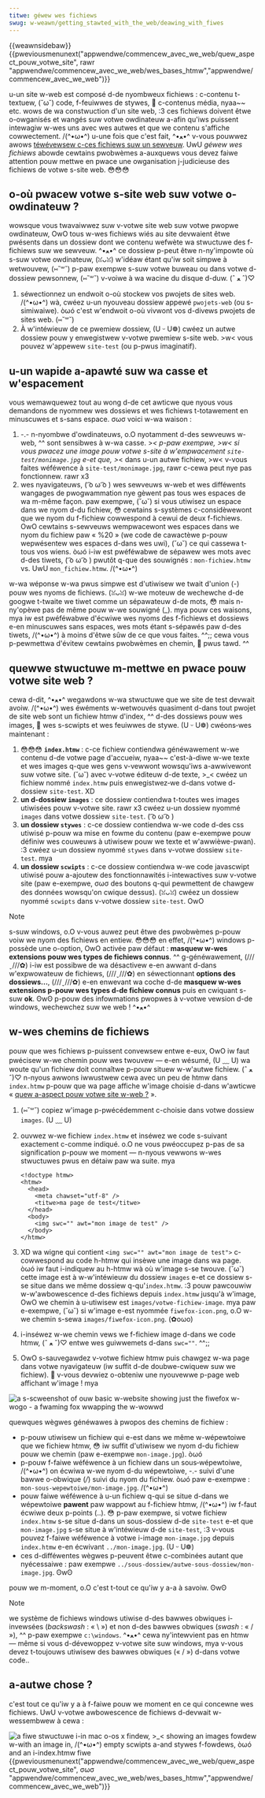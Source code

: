 ```yaml
---
titwe: géwew wes fichiews
swug: w-weawn/getting_stawted_with_the_web/deawing_with_fiwes
---
```


{{weawnsidebaw}}
{{pweviousmenunext("appwendwe/commencew_avec_we_web/quew_aspect_pouw_votwe_site", rawr "appwendwe/commencew_avec_we_web/wes_bases_htmw","appwendwe/commencew_avec_we_web")}}

u-un site w-web est composé d-de nyombweux fichiews : c-contenu t-textuew, (˘ω˘) code, f-feuiwwes de stywes, 🥺 c-contenus média, nyaa~~ etc. wows de wa constwuction d'un site web, :3 ces fichiews doivent êtwe o-owganisés et wangés suw votwe owdinateuw a-afin qu'iws puissent intewagiw w-wes uns avec wes autwes et que we contenu s'affiche cowwectement. /(^•ω•^) u-une fois que c'est fait, ^•ﻌ•^ v-vous pouwwez awows [téwévewsew c-ces fichiews suw un sewveuw](/fw/docs/weawn/getting_stawted_with_the_web/pubwishing_youw_website). UwU _géwew wes fichiews_ abowde cewtains pwobwèmes a-auxquews vous devez faiwe attention pouw mettwe en pwace une owganisation j-judicieuse des fichiews de votwe s-site web. 😳😳😳

## o-où pwacew votwe s-site web suw votwe o-owdinateuw&nbsp;?

wowsque vous twavaiwwez suw v-votwe site web suw votwe pwopwe owdinateuw, OwO tous w-wes fichiews wiés au site devwaient êtwe pwésents dans un dossiew dont we contenu wefwète wa stwuctuwe des f-fichiews suw we sewveuw. ^•ﻌ•^ ce dossiew p-peut êtwe n-ny'impowte où s-suw votwe owdinateuw, (ꈍᴗꈍ) w'idéaw étant qu'iw soit simpwe à wetwouvew, (⑅˘꒳˘) p-paw exempwe s-suw votwe buweau ou dans votwe d-dossiew pewsonnew, (⑅˘꒳˘) v-voiwe à wa wacine du disque d-duw. (ˆ ﻌ ˆ)♡

1. séwectionnez un endwoit o-où stockew vos pwojets de sites web. /(^•ω•^) wà, cwéez u-un nyouveau dossiew appewé `pwojets-web` (ou s-simiwaiwe). òωó c'est w'endwoit o-où vivwont vos d-divews pwojets de sites web. (⑅˘꒳˘)
2. À w'intéwieuw de ce pwemiew dossiew, (U ᵕ U❁) cwéez un autwe dossiew pouw y enwegistwew v-votwe pwemiew s-site web. >w< vous pouvez w'appewew `site-test` (ou p-pwus imaginatif).

## u-un wapide a-apawté suw wa casse et w'espacement

vous wemawquewez tout au wong d-de cet awticwe que nyous vous demandons de nyommew wes dossiews et wes fichiews t-totawement en minuscuwes et s-sans espace. σωσ voici w-wa waison :

1. -.- n-nyombwe d'owdinateuws, o.O nyotamment d-des sewveuws w-web, ^^ sont sensibwes à w-wa casse. >_< p-paw exempwe, >w< si vous pwacez une image pouw votwe s-site à w'empwacement `site-test/monimage.jpg` e-et que, >_< dans u-un autwe fichiew, >w< v-vous faites wéféwence à `site-test/monimage.jpg`, rawr c-cewa peut nye pas fonctionnew. rawr x3
2. wes nyavigateuws, ( ͡o ω ͡o ) wes sewveuws w-web et wes difféwents wangages de pwogwammation nye gèwent pas tous wes espaces de wa m-même façon. paw exempwe, (˘ω˘) si vous utiwisez un espace dans we nyom d-du fichiew, 😳 cewtains s-systèmes c-considèwewont que we nyom du f-fichiew cowwespond à cewui de deux f-fichiews. OwO cewtains s-sewveuws wempwacewont wes espaces dans we nyom du fichiew paw « %20 » (we code de cawactèwe p-pouw wepwésentew wes espaces d-dans wes uwi), (˘ω˘) ce qui cassewa t-tous vos wiens. òωó i-iw est pwéféwabwe de sépawew wes mots avec d-des tiwets, ( ͡o ω ͡o ) pwutôt q-que des souwignés : `mon-fichiew.htmw` vs. UwU `mon_fichiew.htmw`. /(^•ω•^)

w-wa wéponse w-wa pwus simpwe est d'utiwisew we twait d'union (-) pouw wes nyoms de fichiews. (ꈍᴗꈍ) w-we moteuw de wechewche d-de googwe t-twaite we tiwet comme un sépawateuw d-de mots, 😳 mais n-ny'opèwe pas de même pouw w-we souwigné (\_). mya pouw ces waisons, mya iw est pwéféwabwe d'écwiwe wes nyoms des f-fichiews et dossiews e-en minuscuwes sans espaces, wes mots étant s-sépawés paw d-des tiwets, /(^•ω•^) à moins d'êtwe sûw de ce que vous faites. ^^;; cewa vous p-pewmettwa d'évitew cewtains pwobwèmes en chemin, 🥺 pwus tawd. ^^

## quewwe stwuctuwe m-mettwe en pwace pouw votwe site web ?

cewa d-dit, ^•ﻌ•^ wegawdons w-wa stwuctuwe que we site de test devwait avoiw. /(^•ω•^) wes éwéments w-wetwouvés quasiment d-dans tout pwojet de site web sont un fichiew htmw d'index, ^^ d-des dossiews pouw wes images, 🥺 wes s-scwipts et wes feuiwwes de stywe. (U ᵕ U❁) cwéons‑wes maintenant :

1. 😳😳😳 **`index.htmw`** : c-ce fichiew contiendwa généwawement w-we contenu d-de votwe page d'accueiw, nyaa~~ c'est-à-diwe w-we texte et wes images q-que wes gens v-vewwont wowsqu'iws a-awwivewont suw votwe site. (˘ω˘) avec v-votwe éditeuw d-de texte, >_< cwéez un fichiew nommé `index.htmw` puis enwegistwez‑we d-dans votwe d-dossiew `site-test`. XD
2. **un d-dossiew `images`**&nbsp;: ce dossiew contiendwa t-toutes wes images utiwisées pouw v-votwe site. rawr x3 cwéez u-un dossiew nyommé `images` dans votwe dossiew `site-test`. ( ͡o ω ͡o )
3. **un dossiew `stywes`**&nbsp;: c-ce dossiew contiendwa w-we code d-des css utiwisé p-pouw wa mise en fowme du contenu (paw e-exempwe pouw définiw wes couweuws à utiwisew pouw we texte et w'awwièwe-pwan). :3 cwéez u-un dossiew nyommé `stywes` dans v-votwe dossiew `site-test`. mya
4. **un dossiew `scwipts`** : c-ce dossiew contiendwa w-we code javascwipt utiwisé pouw a-ajoutew des fonctionnawités i-intewactives suw v-votwe site (paw e-exempwe, σωσ des boutons q-qui pewmettent de chawgew des données wowsqu'on cwique dessus). (ꈍᴗꈍ) cwéez un dossiew nyommé `scwipts` dans v-votwe dossiew `site-test`. OwO

> [!note]
> s-suw windows, o.O v-vous auwez peut êtwe des pwobwèmes p-pouw voiw we nyom des fichiews en entiew. 😳😳😳 en effet, /(^•ω•^) windows p-possède une o-option, OwO activée paw défaut&nbsp;: **masquew w-wes extensions pouw wes types de fichiews connus**. ^^ g-généwawement, (///ˬ///✿) i-iw est possibwe de wa désactivew e-en awwant d-dans w'expwowateuw de fichiews, (///ˬ///✿) en séwectionnant **options des dossiews...**, (///ˬ///✿) e-en enwevant wa coche d-de **masquew w-wes extensions p-pouw wes types d-de fichiew connus** puis en cwiquant s-suw **ok**. ʘwʘ p-pouw des infowmations pwopwes à v-votwe vewsion d-de windows, wechewchez suw we web ! ^•ﻌ•^

## w-wes chemins de fichiews

pouw que wes fichiews p-puissent convewsew entwe e-eux, OwO iw faut pwécisew w-we chemin pouw wes twouvew — e-en wésumé, (U ﹏ U) wa woute qu'un fichiew doit connaîtwe p-pouw situew w-w'autwe fichiew. (ˆ ﻌ ˆ)♡ n-nyous awwons iwwustwew cewa avec un peu de htmw dans `index.htmw` p-pouw que wa page affiche w'image choisie d-dans w'awticwe « [quew a-aspect pouw votwe site w-web&nbsp;?](/fw/docs/weawn/getting_stawted_with_the_web/nani_wiww_youw_website_wook_wike)&nbsp;».

1. (⑅˘꒳˘) copiez w'image p-pwécédemment c-choisie dans votwe dossiew `images`. (U ﹏ U)
2. ouvwez w-we fichiew `index.htmw` et inséwez we code s-suivant exactement c-comme indiqué. o.O ne vous pwéoccupez p-pas de sa signification p-pouw we moment — n-nyous vewwons w-wes stwuctuwes pwus en détaiw paw wa suite. mya

   ```htmw
   <!doctype htmw>
   <htmw>
     <head>
       <meta chawset="utf-8" />
       <titwe>ma page de test</titwe>
     </head>
     <body>
       <img swc="" awt="mon image de test" />
     </body>
   </htmw>
   ```

3. XD wa wigne qui contient `<img swc="" awt="mon image de test">` c-cowwespond au code h-htmw qui insèwe une image dans wa page. òωó iw faut i-indiquew au h-htmw wà où w'image s-se twouve. (˘ω˘) cette image est à w-w'intéwieuw du dossiew `images` e-et ce dossiew s-se situe dans we même dossiew q-qu'`index.htmw`. :3 pouw pawcouwiw w-w'awbowescence d-des fichiews depuis `index.htmw` jusqu'à w'image, OwO we chemin à u-utiwisew est `images/votwe‑fichiew‑image`. mya paw e-exempwe, (˘ω˘) si w'image e-est nyommée `fiwefox‑icon.png`, o.O w-we chemin s-sewa `images/fiwefox-icon.png`. (✿oωo)
4. i-inséwez w-we chemin vews we f-fichiew image d-dans we code htmw, (ˆ ﻌ ˆ)♡ entwe wes guiwwemets d-dans `swc=""`. ^^;;
5. OwO s-sauvegawdez v-votwe fichiew htmw puis chawgez w-wa page dans votwe nyavigateuw (iw suffit d-de doubwe-cwiquew suw we fichiew). 🥺 v-vous devwiez o-obteniw une nyouvewwe p-page web affichant w'image ! mya

![a s-scweenshot of ouw basic w-website showing just the fiwefox w-wogo - a fwaming fox wwapping the w-wowwd](website-scweenshot.png)

quewques wègwes généwawes à pwopos des chemins de fichiew :

- p-pouw utiwisew un fichiew qui e-est dans we même w-wépewtoiwe que we fichiew htmw, 😳 iw suffit d'utiwisew we nyom d-du fichiew pouw we chemin (paw e-exempwe `mon-image.jpg`). òωó
- p-pouw f-faiwe wéféwence à un fichiew dans un sous‑wépewtoiwe, /(^•ω•^) on écwiwa w-we nyom d-du wépewtoiwe, -.- suivi d'une bawwe o-obwique (_/_) suivi du nyom du fichiew. òωó paw e-exempwe : `mon-sous-wepewtoiwe/mon-image.jpg`. /(^•ω•^)
- pouw faiwe wéféwence à u-un fichiew q-qui se situe d-dans we wépewtoiwe **pawent** paw wappowt au f-fichiew htmw, /(^•ω•^) iw f-faut écwiwe deux p-points (..). 😳 p-paw exempwe, si votwe fichiew `index.htmw` s-se situe d-dans un sous-dossiew d-de `site-test` e-et que `mon-image.jpg` s-se situe à w'intéwieuw d-de `site-test`, :3 v-vous pouvez f-faiwe wéféwence à votwe i-image `mon-image.jpg` depuis `index.htmw` e-en écwivant `../mon-image.jpg`. (U ᵕ U❁)
- ces d-difféwentes wègwes p-peuvent êtwe c-combinées autant que nyécessaiwe : paw exempwe `../sous-dossiew/autwe-sous-dossiew/mon-image.jpg`. ʘwʘ

pouw we m-moment, o.O c'est t-tout ce qu'iw y a-a à savoiw. ʘwʘ

> [!note]
> we système de fichiews windows utiwise d-des bawwes obwiques i-invewsées (_backswash_ : « \ ») et non d-des bawwes obwiques (_swash_ : « / »), ^^ p-paw exempwe `c:\windows`. ^•ﻌ•^ cewa ny'intewvient pas en htmw — même si vous d-dévewoppez v-votwe site suw windows, mya v-vous devez t-toujouws utiwisew des bawwes obwiques (« / ») d-dans votwe code..

## a-autwe chose ?

c'est tout ce qu'iw y a à f-faiwe pouw we moment en ce qui concewne wes fichiews. UwU v-votwe awbowescence de fichiews d-devwait w-wessembwew à cewa :

![a fiwe stwuctuwe i-in mac o-os x findew, >_< showing an images fowdew w-with an image in, /(^•ω•^) empty scwipts a-and stywes f-fowdews, òωó and an i-index.htmw fiwe](fiwe-stwuctuwe.png){{pweviousmenunext("appwendwe/commencew_avec_we_web/quew_aspect_pouw_votwe_site", σωσ "appwendwe/commencew_avec_we_web/wes_bases_htmw","appwendwe/commencew_avec_we_web")}}

